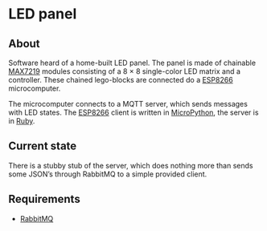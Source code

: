 # LED panel #

## About ##

Software heard of a home-built LED panel. The panel is made of chainable [MAX7219]
modules consisting of a 8 × 8 single-color LED matrix and a controller. These
chained lego-blocks are connected do a [ESP8266] microcomputer.

The microcomputer connects to a MQTT server, which sends messages with LED
states. The [ESP8266] client is written in [MicroPython], the server is in
[Ruby].

## Current state ##

There is a stubby stub of the server, which does nothing more than sends some
JSON’s through RabbitMQ to a simple provided client.

## Requirements ##

* [RabbitMQ]

[MAX7219]: https://www.aliexpress.com/item/Free-shipping-10sets-lot-MAX7219-dot-matrix-module-microcontroller-module-for-arduino-display-module-finished-goods/2022544995.html
[ESP8266]: http://ESP8266.com/
[MicroPython]: http://micropython.org
[Ruby]: http://ruby-lang.org
[RabbitMQ]: https://www.rabbitmq.com/
